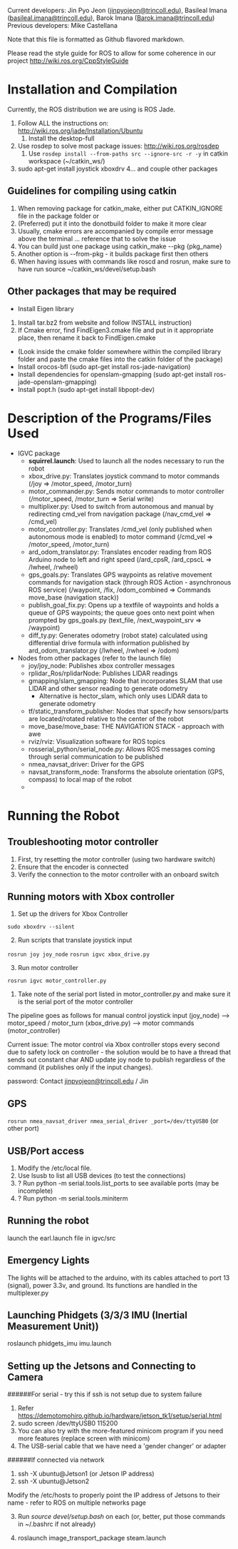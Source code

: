 Current developers: Jin Pyo Jeon (jinpyojeon@trincoll.edu), Basileal Imana (basileal.imana@trincoll.edu), Barok Imana (Barok.imana@trincoll.edu)
Previous developers: Mike Castellana

Note that this file is formatted as Github flavored markdown.

Please read the style guide for ROS to allow for some coherence in our project
http://wiki.ros.org/CppStyleGuide

Installation and Compilation 
=============================
Currently, the ROS distribution we are using is ROS Jade.
1. Follow ALL the instructions on: http://wiki.ros.org/jade/Installation/Ubuntu
	1. Install the desktop-full
2. Use rosdep to solve most package issues: http://wiki.ros.org/rosdep
	1. Use `rosdep install --from-paths src --ignore-src -r -y` in catkin workspace (~/catkin_ws/)
3. sudo apt-get install joystick xboxdrv
4... and couple other packages

Guidelines for compiling using catkin
---------------------
1. When removing package for catkin_make, either put CATKIN_IGNORE file in the package folder or 
2. (Preferred) put it into the donotbuild folder to make it more clear
3. Usually, cmake errors are accompanied by compile error message above the terminal ... reference that to solve the issue
4. You can build just one package using catkin_make --pkg {pkg_name} 
5. Another option is --from-pkg <package> - it builds package first then others
6. When having issues with commands like roscd and rosrun, make sure to have run source ~/catkin_ws/devel/setup.bash

Other packages that may be required 
-------------------------
* Install Eigen library 
1. Install tar.bz2 from website and follow INSTALL instruction)
2. If Cmake error, find FindEigen3.cmake file and put in it appropriate place, then rename it back to FindEigen.cmake
* (Look inside the cmake folder somewhere within the compiled library folder and paste the cmake files into the catkin folder of the package)
* Install orocos-bfl (sudo apt-get install ros-jade-navigation) 
* Install dependencies for openslam-gmapping (sudo apt-get install ros-jade-openslam-gmapping)
* Install popt.h (sudo apt-get install libpopt-dev)

Description of the Programs/Files Used
===============================
* IGVC package
  * __squirrel.launch__: Used to launch all the nodes necessary to run the robot
  * xbox_drive.py: Translates joystick command to motor commands (/joy => /motor_speed, /motor_turn)
  * motor_commander.py: Sends motor commands to motor controller (/motor_speed, /motor_turn => Serial write)
  * multiplixer.py: Used to switch from autonomous and manual by redirecting cmd_vel from navigation package (/nav_cmd_vel => /cmd_vel)
  * motor_controller.py: Translates /cmd_vel (only published when autonomous mode is enabled) to motor command (/cmd_vel => /motor_speed, /motor_turn)
  * ard_odom_translator.py: Translates encoder reading from ROS Arduino node to left and right speed (/ard_cpsR, /ard_cpscL => /lwheel, /rwheel)
  * gps_goals.py: Translates GPS waypoints as relative movement commands for navigation stack (through ROS Action - asynchronous ROS service) (/waypoint, /fix, /odom_combined => Commands move_base (navigation stack))
  * publish_goal_fix.py: Opens up a textfile of waypoints and holds a queue of GPS waypoints; the queue goes onto next point when prompted by gps_goals.py (text_file, /next_waypoint_srv => /waypoint) 
  * diff_ty.py: Generates odometry (robot state) calculated using differential drive formula with information published by ard_odom_translator.py (/lwheel, /rwheel => /odom) 
* Nodes from other packages (refer to the launch file)
  * joy/joy_node: Publishes xbox controller messages
  * rplidar_Ros/rplidarNode: Publishes LIDAR readings
  * gmapping/slam_gmapping: Node that incorporates SLAM that use LIDAR and other sensor reading to generate odometry 
    * Alternative is hector_slam, which only uses LIDAR data to generate odometry
  * tf/static_transform_publisher: Nodes that specify how sensors/parts are located/rotated relative to the center of the robot
  * move_base/move_base: THE NAVIGATION STACK - approach with awe
  * rviz/rviz: Visualization software for ROS topics
  * rosserial_python/serial_node.py: Allows ROS messages coming through serial communication to be published 
  * nmea_navsat_driver: Driver for the GPS
  * navsat_transform_node: Transforms the absolute orientation (GPS, compass) to local map of the robot
  * 
  

Running the Robot
==================

Troubleshooting motor controller
---------------------
1. First, try resetting the motor controller (using two hardware switch)
2. Ensure that the encoder is connected
3. Verify the connection to the motor controller with an onboard switch

Running motors with Xbox controller
--------------------
1. Set up the drivers for Xbox Controller

`sudo xboxdrv --silent`

2. Run scripts that translate joystick input

`rosrun joy joy_node`
`rosrun igvc xbox_drive.py`

3. Run motor controller
    
`rosrun igvc motor_controller.py `

  1. Take note of the serial port listed in motor_controller.py 
     and make sure it is the serial port of the motor controller

The pipeline goes as follows for manual control 
joystick input (joy_node) --> motor_speed / motor_turn (xbox_drive.py) --> motor commands (motor_controller)

Current issue: The motor control via Xbox controller stops every second due to safety lock on controller - 
		 the solution would be to have a thread that sends out constant char AND update joy node to 
		 publish regardless of the command (it publishes only if the input changes).

password: Contact jinpyojeon@trincoll.edu / Jin

GPS
-----------
`rosrun nmea_navsat_driver nmea_serial_driver _port=/dev/ttyUSB0`  (or other port)

USB/Port access
---------------
1. Modify the /etc/local file. 
2. Use lsusb to list all USB devices (to test the connections)
3. ? Run python -m serial.tools.list_ports to see available ports (may be incomplete)
4. ? Run python -m serial.tools.miniterm
 
Running the robot
------------------------
launch the earl.launch file in igvc/src

Emergency Lights
-----------------
The lights will be attached to the arduino, 
with its cables attached to port 13 (signal), power 3.3v, and ground.
Its functions are handled in the multiplexer.py

Launching Phidgets (3/3/3 IMU (Inertial Measurement Unit))
----------------------
roslaunch phidgets_imu imu.launch

Setting up the Jetsons and Connecting to Camera
----------------------
######For serial - try this if ssh is not setup due to system failure
1. Refer https://demotomohiro.github.io/hardware/jetson_tk1/setup/serial.html
2. sudo screen /dev/ttyUSB0 115200
3. You can also try with the more-featured minicom program if you need more features (replace screen with minicom)
4. The USB-serial cable that we have need a 'gender changer' or adapter

######If connected via network
1. ssh -X ubuntu@Jetson1 (or Jetson IP address)
2. ssh -X ubuntu@Jetson2 

Modify the /etc/hosts to properly point the IP address of Jetsons to their name - refer to ROS on multiple networks page

3. Run *source devel/setup.bash* on each (or, better, put those commands in ~/.bashrc if not already)

4. roslaunch image_transport_package steam.launch
